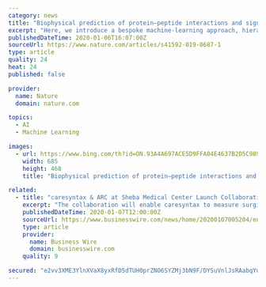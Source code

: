 ```yaml
---
category: news
title: "Biophysical prediction of protein–peptide interactions and signaling networks using machine learning"
excerpt: "Here, we introduce a bespoke machine-learning approach, hierarchical statistical mechanical modeling (HSM), capable of accurately predicting the affinities of PBD–peptide interactions across multiple protein families. By synthesizing biophysical priors within a modern machine-learning framework, HSM outperforms existing computational methods ..."
publishedDateTime: 2020-01-06T16:07:00Z
sourceUrl: https://www.nature.com/articles/s41592-019-0687-1
type: article
quality: 24
heat: 24
published: false

provider:
  name: Nature
  domain: nature.com

topics:
  - AI
  - Machine Learning

images:
  - url: https://www.bing.com/th?id=ON.93A4A697ACE5D9FFA04E4637B2D5C989
    width: 685
    height: 468
    title: "Biophysical prediction of protein–peptide interactions and signaling networks using machine learning"

related:
  - title: "caresyntax & ARC at Sheba Medical Center Launch Collaboration to Predict Surgical Outcomes Using AI and Machine Learning"
    excerpt: "The collaboration will enable caresyntax to measure surgical data across more than 300 variables in oncological procedures using artificial intelligence and machine learning to develop algorithms that will predict surgical outcomes and enable a higher quality of care for both patients and surgeons. The ARC (Accelerate, Redesign, Collaborate ..."
    publishedDateTime: 2020-01-07T12:00:00Z
    sourceUrl: https://www.businesswire.com/news/home/20200107005204/en/
    type: article
    provider:
      name: Business Wire
      domain: businesswire.com
    quality: 9

secured: "e2vv3XME3YlnXVaX8yxRfD5dTUH0prZNO6SYZMj3bN9F/DYSuVnlJsRAabqYuwyHt0aVF4OvXG6kKJ6SIBCmk+WxzGAlF9pUfslTpd+FR/F6QStfb2dHeL/R+jmxJmSorXSTlXFCQeCpwb2SnIDHs4e9y215pLsD2oLqFZqgEjBPIl8q2Q/bi2FKhXf4uAj6zAPuEnGLRKJSZDGAsbGx92fTN4Yz7EJHnIvzbafMUGX8FVWLRjiz2alfvNTLTYeYQHSCNwWE+414eZ7s/Gcwfw==;pBVHM9+CWP2EFig91EOKmw=="
---
```


